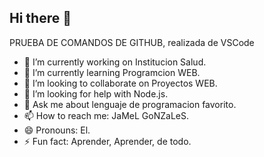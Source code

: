 ## Hi there 👋
PRUEBA DE COMANDOS DE GITHUB, realizada de VSCode

- 🔭 I’m currently working on Institucion Salud.
- 🌱 I’m currently learning Programcion WEB.
- 👯 I’m looking to collaborate on Proyectos WEB.
- 🤔 I’m looking for help with Node.js.
- 💬 Ask me about lenguaje de programacion favorito.
- 📫 How to reach me: JaMeL GoNZaLeS.
- 😄 Pronouns: El.
- ⚡ Fun fact: Aprender, Aprender, de todo.